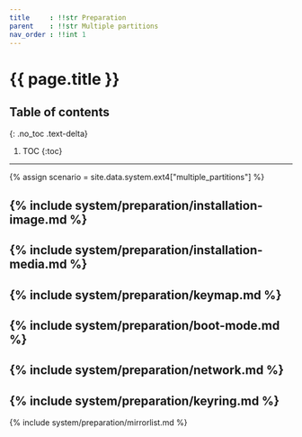 ```yaml
---
title     : !!str Preparation
parent    : !!str Multiple partitions
nav_order : !!int 1
---
```


# {{ page.title }}

## Table of contents
{: .no_toc .text-delta}

1. TOC
{:toc}

---

{% assign scenario = site.data.system.ext4["multiple_partitions"] %}

{% include system/preparation/installation-image.md %}
---
{% include system/preparation/installation-media.md %}
---
{% include system/preparation/keymap.md %}
---
{% include system/preparation/boot-mode.md %}
---
{% include system/preparation/network.md %}
---
{% include system/preparation/keyring.md %}
---
{% include system/preparation/mirrorlist.md %}
